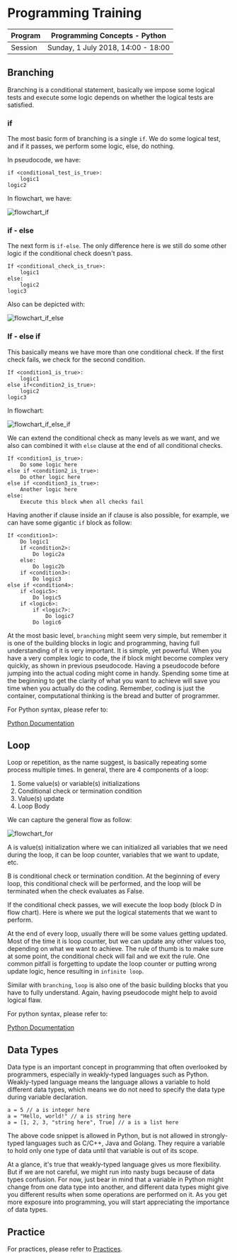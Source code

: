 # Programming Training
|Program| Programming Concepts - Python|
|---|---|
|Session| Sunday, 1 July 2018, 14:00 - 18:00|

## Branching
Branching is a conditional statement, basically we impose some logical tests and execute some logic depends on whether the logical tests are satisfied.

### if
The most basic form of branching is a single `if`. We do some logical test, and if it passes, we perform some logic, else, do nothing.

In pseudocode, we have:
```
if <conditional_test_is_true>:
    logic1
logic2
```
In flowchart, we have:

![flowchart_if](https://github.com/dbakti7/programming-training/blob/master/images/flowchart_if.PNG)

### if - else
The next form is `if-else`. The only difference here is we still do some other logic if the conditional check doesn't pass.
```
If <conditional_check_is_true>:
    logic1
else:
    logic2
logic3
```
Also can be depicted with:

![flowchart_if_else](https://github.com/dbakti7/programming-training/blob/master/images/flowchart_if_else.PNG)

### If - else if
This basically means we have more than one conditional check. If the first check fails, we check for the second condition.
```
If <condition1_is_true>:
    logic1
else if<condition2_is_true>:
    logic2
logic3
```
In flowchart:

![flowchart_if_else_if](https://github.com/dbakti7/programming-training/blob/master/images/flowchart_if_else_if.PNG)

We can extend the conditional check as many levels as we want, and we also can combined it with `else` clause at the end of all conditional checks.
```
If <condition1_is_true>:
    Do some logic here
else if <condition2_is_true>:
    Do other logic here
else if <condition3_is_true>:
    Another logic here
else:
    Execute this block when all checks fail
```
Having another if clause inside an if clause is also possible, for example, we can have some gigantic `if` block as follow:
```
If <condition1>:
    Do logic1
    if <condition2>:
        Do logic2a
    else:
        Do logic2b
    if <condition3>:
        Do logic3
else if <condition4>:
    if <logic5>:
        Do logic5
    if <logic6>:
        if <logic7>:
            Do logic7
        Do logic6

```

At the most basic level, `branching` might seem very simple, but remember it is one of the building blocks in logic and programming, having full understanding of it is very important. It is simple, yet powerful. When you have a very complex logic to code, the if block might become complex very quickly, as shown in previous pseudocode. Having a pseudocode before jumping into the actual coding might come in handy. Spending some time at the beginning to get the clarity of what you want to achieve will save you time when you actually do the coding. Remember, coding is just the container, computational thinking is the bread and butter of programmer.

For Python syntax, please refer to:

[Python Documentation](https://docs.python.org/3/tutorial/controlflow.html#if-statements)


## Loop
Loop or repetition, as the name suggest, is basically repeating some process multiple times. In general, there are 4 components of a loop:
1. Some value(s) or variable(s) initializations
2. Conditional check or termination condition
3. Value(s) update
4. Loop Body

We can capture the general flow as follow:

![flowchart_for](https://github.com/dbakti7/programming-training/blob/master/images/flowchart_for.png)


A is value(s) initialization where we can initialized all variables that we need during the loop, it can be loop counter, variables that we want to update, etc.

B is conditional check or termination condition. At the beginning of every loop, this conditional check will be performed, and the loop will be terminated when the check evaluates as False.

If the conditional check passes, we will execute the loop body (block D in flow chart). Here is where we put the logical statements that we want to perform.

At the end of every loop, usually there will be some values getting updated. Most of the time it is loop counter, but we can update any other values too, depending on what we want to achieve. The rule of thumb is to make sure at some point, the conditional check will fail and we exit the rule. One common pitfall is forgetting to update the loop counter or putting wrong update logic, hence resulting in `infinite loop`.

Similar with `branching`, `loop` is also one of the basic building blocks that you have to fully understand. Again, having pseudocode might help to avoid logical flaw.

For python syntax, please refer to:

[Python Documentation](https://docs.python.org/3/tutorial/controlflow.html#for-statements)

## Data Types
Data type is an important concept in programming that often overlooked by programmers, especially in weakly-typed languages such as Python. Weakly-typed language means the language allows a variable to hold different data types, which means we do not need to specify the data type during variable declaration.
```
a = 5 // a is integer here
a = "Hello, world!" // a is string here
a = [1, 2, 3, "string here", True] // a is a list here
```
The above code snippet is allowed in Python, but is not allowed in strongly-typed languages such as C/C++, Java and Golang. They require a variable to hold only one type of data until that variable is out of its scope.

At a glance, it's true that weakly-typed language gives us more flexibility. But if we are not careful, we might run into nasty bugs because of data types confusion. For now, just bear in mind that a variable in Python might change from one data type into another, and different data types might give you different results when some operations are performed on it. As you get more exposure into programming, you will start appreciating the importance of data types.

## Practice
For practices, please refer to  [Practices](https://github.com/dbakti7/programming-training/raw/master/practice/practice1.pdf).